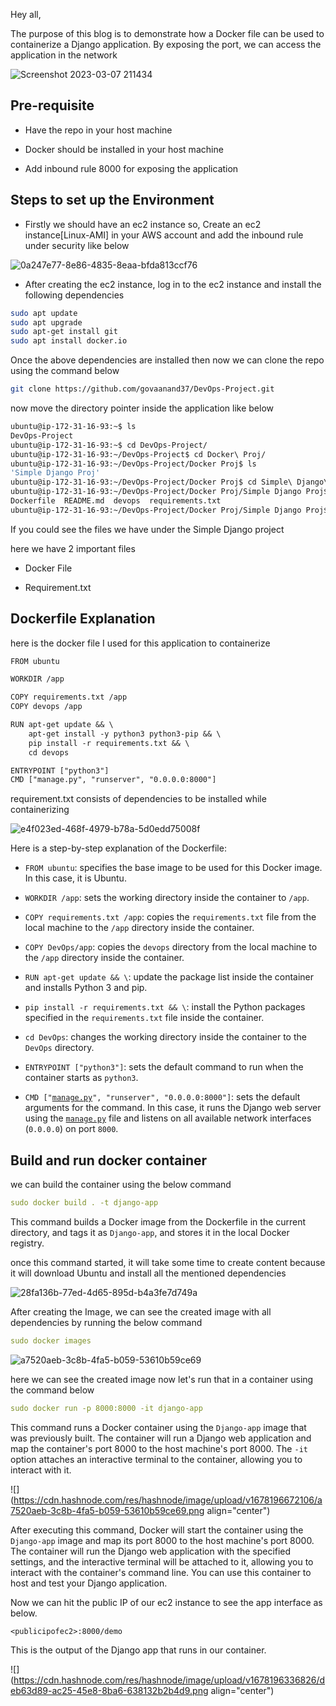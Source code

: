 Hey all,

The purpose of this blog is to demonstrate how a Docker file can be used to containerize a Django application. By exposing the port, we can access the application in the network

![Screenshot 2023-03-07 211434](https://user-images.githubusercontent.com/86225331/223611249-77238372-a25e-4603-9c10-248835d67ccb.png)


## Pre-requisite

* Have the repo in your host machine

* Docker should be installed in your host machine

* Add inbound rule 8000 for exposing the application

## Steps to set up the Environment

* Firstly we should have an ec2 instance so, Create an ec2 instance\[Linux-AMI\] in your AWS account and add the inbound rule under security like below

![0a247e77-8e86-4835-8eaa-bfda813ccf76](https://user-images.githubusercontent.com/86225331/223611421-26dc172a-2b54-4c49-b6c3-af923ecbf54b.png)

* After creating the ec2 instance, log in to the ec2 instance and install the following dependencies

```bash
sudo apt update
sudo apt upgrade
sudo apt-get install git
sudo apt install docker.io
```

Once the above dependencies are installed then now we can clone the repo using the command below

```bash
git clone https://github.com/govaanand37/DevOps-Project.git
```

now move the directory pointer inside the application like below

```bash
ubuntu@ip-172-31-16-93:~$ ls
DevOps-Project
ubuntu@ip-172-31-16-93:~$ cd DevOps-Project/
ubuntu@ip-172-31-16-93:~/DevOps-Project$ cd Docker\ Proj/
ubuntu@ip-172-31-16-93:~/DevOps-Project/Docker Proj$ ls
'Simple Django Proj'
ubuntu@ip-172-31-16-93:~/DevOps-Project/Docker Proj$ cd Simple\ Django\ Proj/
ubuntu@ip-172-31-16-93:~/DevOps-Project/Docker Proj/Simple Django Proj$ ls
Dockerfile  README.md  devops  requirements.txt
ubuntu@ip-172-31-16-93:~/DevOps-Project/Docker Proj/Simple Django Proj$
```

If you could see the files we have under the Simple Django project

here we have 2 important files

* Docker File

* Requirement.txt

## Dockerfile Explanation

here is the docker file I used for this application to containerize

```apache
FROM ubuntu

WORKDIR /app

COPY requirements.txt /app
COPY devops /app

RUN apt-get update && \
    apt-get install -y python3 python3-pip && \
    pip install -r requirements.txt && \
    cd devops

ENTRYPOINT ["python3"]
CMD ["manage.py", "runserver", "0.0.0.0:8000"]
```

requirement.txt consists of dependencies to be installed while containerizing

![e4f023ed-468f-4979-b78a-5d0edd75008f](https://user-images.githubusercontent.com/86225331/223611604-3084bc54-af7b-4629-9e64-c58dc11859f2.png)


Here is a step-by-step explanation of the Dockerfile:

* `FROM ubuntu`: specifies the base image to be used for this Docker image. In this case, it is Ubuntu.

* `WORKDIR /app`: sets the working directory inside the container to `/app`.

* `COPY requirements.txt /app`: copies the `requirements.txt` file from the local machine to the `/app` directory inside the container.

* `COPY DevOps/app`: copies the `devops` directory from the local machine to the `/app` directory inside the container.

* `RUN apt-get update && \`: update the package list inside the container and installs Python 3 and pip.

* `pip install -r requirements.txt && \`: install the Python packages specified in the `requirements.txt` file inside the container.

* `cd DevOps`: changes the working directory inside the container to the `DevOps` directory.

* `ENTRYPOINT ["python3"]`: sets the default command to run when the container starts as `python3`.

* `CMD ["`[`manage.py`](http://manage.py)`", "runserver", "0.0.0.0:8000"]`: sets the default arguments for the command. In this case, it runs the Django web server using the [`manage.py`](http://manage.py) file and listens on all available network interfaces (`0.0.0.0`) on port `8000`.

## Build and run docker container

we can build the container using the below command

```yaml
sudo docker build . -t django-app
```

This command builds a Docker image from the Dockerfile in the current directory, and tags it as `Django-app`, and stores it in the local Docker registry.

once this command started, it will take some time to create content because it will download Ubuntu and install all the mentioned dependencies

![28fa136b-77ed-4d65-895d-b4a3fe7d749a](https://user-images.githubusercontent.com/86225331/223611660-ec140224-a377-49fc-a827-46fd67feff02.png)


After creating the Image, we can see the created image with all dependencies by running the below command

```yaml
sudo docker images
```

![a7520aeb-3c8b-4fa5-b059-53610b59ce69](https://user-images.githubusercontent.com/86225331/223611714-7257aae8-e706-4d5a-a5b3-6d3ddf25266b.png)


here we can see the created image now let's run that in a container using the command below

```yaml
sudo docker run -p 8000:8000 -it django-app
```

This command runs a Docker container using the `Django-app` image that was previously built. The container will run a Django web application and map the container's port 8000 to the host machine's port 8000. The `-it` option attaches an interactive terminal to the container, allowing you to interact with it.

![](https://cdn.hashnode.com/res/hashnode/image/upload/v1678196672106/a7520aeb-3c8b-4fa5-b059-53610b59ce69.png align="center")

After executing this command, Docker will start the container using the `Django-app` image and map its port 8000 to the host machine's port 8000. The container will run the Django web application with the specified settings, and the interactive terminal will be attached to it, allowing you to interact with the container's command line. You can use this container to host and test your Django application.

Now we can hit the public IP of our ec2 instance to see the app interface as below.

```
<publicipofec2>:8000/demo
```

This is the output of the Django app that runs in our container.

![](https://cdn.hashnode.com/res/hashnode/image/upload/v1678196336826/deb63d89-ac25-45e8-8ba6-638132b2b4d9.png align="center")
